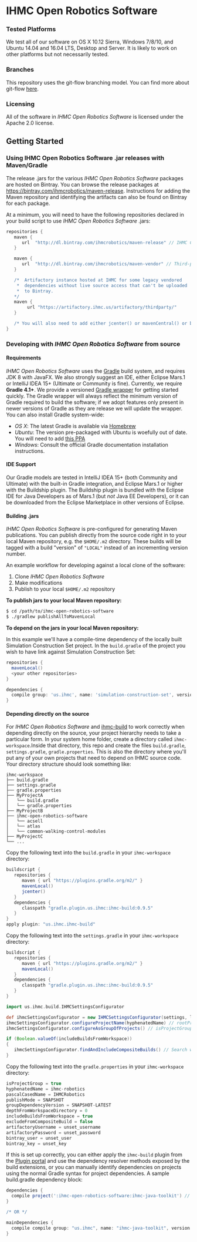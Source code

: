 # IHMC Open Robotics Software

### Tested Platforms
We test all of our software on OS X 10.12 Sierra, Windows 7/8/10, and Ubuntu 14.04 and 16.04 LTS, Desktop and Server. It is likely to work on other platforms but
not necessarily tested.

### Branches
This repository uses the git-flow branching model. You can find more about git-flow [here](https://www.atlassian.com/git/tutorials/comparing-workflows/feature-branch-workflow).

### Licensing
All of the software in *IHMC Open Robotics Software* is licensed under the Apache 2.0 license.

## Getting Started

### Using IHMC Open Robotics Software .jar releases with Maven/Gradle
The release .jars for the various *IHMC Open Robotics Software* packages are hosted on Bintray. You can browse the release packages at https://bintray.com/ihmcrobotics/maven-release.
Instructions for adding the Maven repository and identifying the artifacts can also be found on Bintray for each package.

At a minimum, you will need to have the following repositories declared in your build script to use *IHMC Open Robotics Software* .jars:

```gradle
repositories {
   maven {
      url  "http://dl.bintray.com/ihmcrobotics/maven-release" // IHMC Code releases
   }

   maven {
      url  "http://dl.bintray.com/ihmcrobotics/maven-vendor" // Third-party libraries that we have vendored for various reasons
   }

   /*  Artifactory instance hosted at IHMC for some legacy vendored
    *  dependencies without live source access that can't be uploaded
    *  to Bintray.
   */
   maven {
   		url "https://artifactory.ihmc.us/artifactory/thirdparty/"
   }

   /* You will also need to add either jcenter() or mavenCentral() or both, depending on your preference */
}
```

### Developing with *IHMC Open Robotics Software* from source

#### Requirements
*IHMC Open Robotics Software* uses the [Gradle](https://gradle.org) build system, and requires JDK 8 with JavaFX. We also strongly suggest an IDE, either Eclipse Mars.1
or IntelliJ IDEA 15+ (Ultimate or Community is fine). Currently, we require **Gradle 4.1+**. We provide a versioned [Gradle wrapper](https://docs.gradle.org/current/userguide/gradle_wrapper.html)
for getting started quickly. The Gradle wrapper will always reflect the minimum version of Gradle required to build the software; if we adopt features only present
in newer versions of Gradle as they are release we will update the wrapper. You can also install Gradle system-wide:

* *OS X*: The latest Gradle is available via [Homebrew](https://github.com/homebrew/homebrew)
* *Ubuntu*: The version pre-packaged with Ubuntu is woefully out of date. You will need to add [this PPA](https://launchpad.net/~cwchien/+archive/ubuntu/gradle)
* *Windows*: Consult the official Gradle documentation installation instructions.

#### IDE Support
Our Gradle models are tested in IntelliJ IDEA 15+ (both Community and Ultimate) with the built-in Gradle integration, and Eclipse Mars.1 or higher with the Buildship
plugin. The Buildship plugin is bundled with the Eclipse IDE for Java Developers as of Mars.1 (but *not* Java EE Developers), or it can be downloaded from the Eclipse
Marketplace in other versions of Eclipse.

#### Building .jars
*IHMC Open Robotics Software* is pre-configured for generating Maven publications. You can publish directly from the source code right in to your local Maven
repository, e.g. the `$HOME/.m2` directory. These builds will be tagged with a build "version" of `"LOCAL"` instead of an incrementing version number.

An example workflow for developing against a local clone of the software:

1. Clone *IHMC Open Robotics Software*
2. Make modifications
3. Publish to your local `$HOME/.m2` repository

**To publish jars to your local Maven repository:**  
```bash
$ cd /path/to/ihmc-open-robotics-software
$ ./gradlew publishAllToMavenLocal
```

**To depend on the jars in your local Maven repository:**

In this example we'll have a compile-time dependency of the locally built Simulation Construction Set project. In the `build.gradle` of the project you wish to
have link against Simulation Construction Set:

```gradle
repositories {
  mavenLocal()
  <your other repositories>
}

dependencies {
  compile group: 'us.ihmc', name: 'simulation-construction-set', version: 'LOCAL', changing: true
}
```  

#### Depending directly on the source
For *IHMC Open Robotics Software* and [ihmc-build](https://github.com/ihmcrobotics/ihmc-build) to work correctly when depending directly on the source, your
project hierarchy needs to take a particular form. In your system home folder, create a directory called `ihmc-workspace`.Inside that directory, this repo and
create the files `build.gradle`, `settings.gradle`, `gradle.properties`. This is also the directory where you'll put any of your own projects that need to depend
on IHMC source code. Your directory structure should look something like:

```
ihmc-workspace
├── build.gradle
├── settings.gradle
├── gradle.properties
├── MyProjectA
│   └── build.gradle
│   └── gradle.properties
├── MyProjectB
├── ihmc-open-robotics-software
│   └── acsell
│   └── atlas
│   └── common-walking-control-modules
├── MyProjectC
└── ...
```

Copy the following text into the `build.gradle` in your `ihmc-workspace` directory:

```gradle
buildscript {
   repositories {
      maven { url "https://plugins.gradle.org/m2/" }
      mavenLocal()
      jcenter()
   }
   dependencies {
      classpath "gradle.plugin.us.ihmc:ihmc-build:0.9.5"
   }
}
apply plugin: "us.ihmc.ihmc-build"
```

Copy the following text into the `settings.gradle` in your `ihmc-workspace` directory:

```gradle
buildscript {
   repositories {
      maven { url "https://plugins.gradle.org/m2/" }
      mavenLocal()
   }
   dependencies {
      classpath "gradle.plugin.us.ihmc:ihmc-build:0.9.5"
   }
}

import us.ihmc.build.IHMCSettingsConfigurator

def ihmcSettingsConfigurator = new IHMCSettingsConfigurator(settings, logger, ext)
ihmcSettingsConfigurator.configureProjectName(hyphenatedName) // rootProject.name = hyphenatedName
ihmcSettingsConfigurator.configureAsGroupOfProjects() // isProjectGroup = true

if (Boolean.valueOf(includeBuildsFromWorkspace))
{
   ihmcSettingsConfigurator.findAndIncludeCompositeBuilds() // Search workspace and `includeBuild` matches
}
```

Copy the following text into the `gradle.properties` in your `ihmc-workspace` directory:

```gradle
isProjectGroup = true
hyphenatedName = ihmc-robotics
pascalCasedName = IHMCRobotics
publishMode = SNAPSHOT
groupDependencyVersion = SNAPSHOT-LATEST
depthFromWorkspaceDirectory = 0
includeBuildsFromWorkspace = true
excludeFromCompositeBuild = false
artifactoryUsername = unset_username
artifactoryPassword = unset_password
bintray_user = unset_user
bintray_key = unset_key
```

If this is set up correctly, you can either apply the `ihmc-build` plugin from the [Plugin portal](https://plugins.gradle.org/plugin/us.ihmc.gradle.ihmc-build)
and use the dependency resolver methods exposed by the build extensions, or you can manually identify dependencies on projects using the normal Gradle syntax for
project dependencies. A sample build.gradle dependency block:

```gradle
dependencies {
  compile project(':ihmc-open-robotics-software:ihmc-java-toolkit') // normal Gradle way of doing things
}

/* OR */

mainDependencies {
  compile compile group: "us.ihmc", name: "ihmc-java-toolkit", version: groupDependencyVersion // ihmc-build way of doing things
}
```
